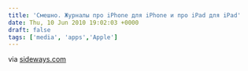 ```yaml
---
title: 'Смешно. Журналы про iPhone для iPhone и про iPad для iPad'
date: Thu, 10 Jun 2010 19:02:03 +0000
draft: false
tags: ['media', 'apps','Apple']
---
```


via [sideways.com](http://www.sideways.com/)